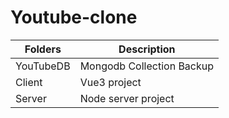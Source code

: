 # Youtube-clone

| Folders | Description |
| ----------- | ----------- |
|YouTubeDB| Mongodb Collection Backup|
| Client | Vue3 project |
| Server | Node server project |
